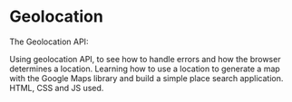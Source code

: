# Geolocation

The Geolocation API: 

Using geolocation API, to see how to handle errors and how the browser determines a location.
Learning how to use a location to generate a map with the Google Maps library and build a simple place search application.
HTML, CSS and JS used.
